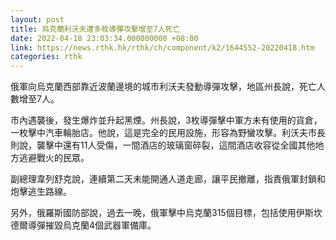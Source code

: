```yaml
---
layout: post
title: 烏克蘭利沃夫遭多枚導彈攻擊增至7人死亡
date: 2022-04-18 23:03:34.000000000 +08:00
link: https://news.rthk.hk/rthk/ch/component/k2/1644552-20220418.htm
categories: rthk
---
```


俄軍向烏克蘭西部靠近波蘭邊境的城市利沃夫發動導彈攻擊，地區州長說，死亡人數增至7人。

市內遇襲後，發生爆炸並升起黑煙。州長說，3枚導彈擊中軍方未有使用的貨倉，一枚擊中汽車輪胎店。他說，這是完全的民用設施，形容為野蠻攻擊。利沃夫市長則說，襲擊中還有11人受傷，一間酒店的玻璃窗碎裂，這間酒店收容從全國其他地方逃避戰火的民眾。

副總理韋列舒克說，連續第二天未能開通人道走廊，讓平民撤離，指責俄軍封鎖和炮擊逃生路線。

另外，俄羅斯國防部說，過去一晚，俄軍擊中烏克蘭315個目標，包括使用伊斯坎德爾導彈摧毀烏克蘭4個武器軍備庫。
